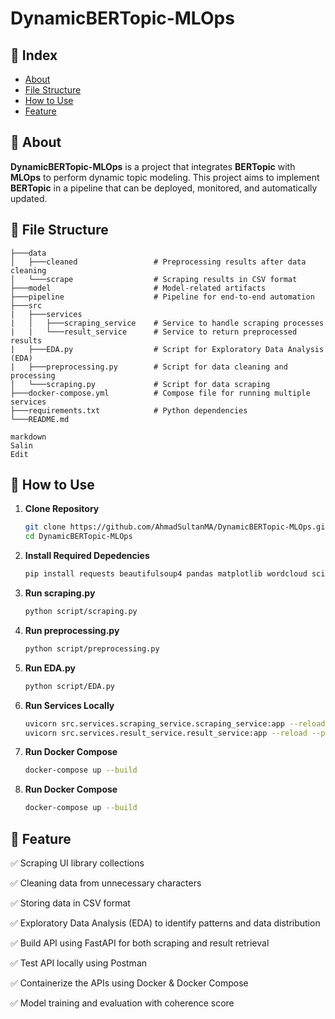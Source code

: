 ﻿# DynamicBERTopic-MLOps

## 📒 Index
- [About](https://github.com/AhmadSultanMA/DynamicBERTopic-MLops?tab=readme-ov-file#-about)
- [File Structure](https://github.com/AhmadSultanMA/DynamicBERTopic-MLops?tab=readme-ov-file#-file-structure)
- [How to Use](https://github.com/AhmadSultanMA/DynamicBERTopic-MLops?tab=readme-ov-file#-how-to-use)
- [Feature](https://github.com/AhmadSultanMA/DynamicBERTopic-MLops?tab=readme-ov-file#-feature)

## 📌 About

**DynamicBERTopic-MLOps** is a project that integrates **BERTopic** with **MLOps** to perform dynamic topic modeling. This project aims to implement **BERTopic** in a pipeline that can be deployed, monitored, and automatically updated.

## 📂 File Structure

```
├───data
│   ├───cleaned                 # Preprocessing results after data cleaning 
│   └───scrape                  # Scraping results in CSV format 
├───model                       # Model-related artifacts 
├───pipeline                    # Pipeline for end-to-end automation 
├───src
|   ├───services 
|   │   ├───scraping_service    # Service to handle scraping processes 
|   |   └───result_service      # Service to return preprocessed results 
|   ├───EDA.py                  # Script for Exploratory Data Analysis (EDA) 
|   ├───preprocessing.py        # Script for data cleaning and processing 
│   └───scraping.py             # Script for data scraping 
├───docker-compose.yml          # Compose file for running multiple services 
├───requirements.txt            # Python dependencies 
└───README.md

markdown
Salin
Edit

```

## 🔧 How to Use
1. **Clone Repository**

    ```bash
    git clone https://github.com/AhmadSultanMA/DynamicBERTopic-MLOps.git
    cd DynamicBERTopic-MLOps
    ```

2. **Install Required Depedencies**

    ```bash
    pip install requests beautifulsoup4 pandas matplotlib wordcloud scikit-learn transformers torch
    ```
    
3. **Run scraping.py**
   
    ```bash
    python script/scraping.py
    ```

4. **Run preprocessing.py**
   
    ```bash
    python script/preprocessing.py
    ```

5. **Run EDA.py**
   
    ```bash
    python script/EDA.py
    ```
    
6. **Run Services Locally**
   
    ```bash
    uvicorn src.services.scraping_service.scraping_service:app --reload --port 8000
    uvicorn src.services.result_service.result_service:app --reload --port 8001
    ```

7. **Run Docker Compose**
   
    ```bash
    docker-compose up --build
    ```

6. **Run Docker Compose**
   
    ```bash
    docker-compose up --build
    ```  
## 📌 Feature

✅ Scraping UI library collections

✅ Cleaning data from unnecessary characters

✅ Storing data in CSV format

✅ Exploratory Data Analysis (EDA) to identify patterns and data distribution
 
✅ Build API using FastAPI for both scraping and result retrieval

✅ Test API locally using Postman

✅ Containerize the APIs using Docker & Docker Compose

✅ Model training and evaluation with coherence score
